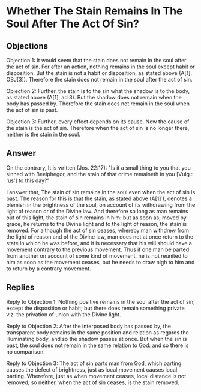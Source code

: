 # Whether The Stain Remains In The Soul After The Act Of Sin?

## Objections

Objection 1: It would seem that the stain does not remain in the soul after the act of sin. For after an action, nothing remains in the soul except habit or disposition. But the stain is not a habit or disposition, as stated above (A[1], OBJ[3]). Therefore the stain does not remain in the soul after the act of sin.

Objection 2: Further, the stain is to the sin what the shadow is to the body, as stated above (A[1], ad 3). But the shadow does not remain when the body has passed by. Therefore the stain does not remain in the soul when the act of sin is past.

Objection 3: Further, every effect depends on its cause. Now the cause of the stain is the act of sin. Therefore when the act of sin is no longer there, neither is the stain in the soul.

## Answer

On the contrary, It is written (Jos. 22:17): "Is it a small thing to you that you sinned with Beelphegor, and the stain of that crime remaineth in you [Vulg.: 'us'] to this day?"

I answer that, The stain of sin remains in the soul even when the act of sin is past. The reason for this is that the stain, as stated above (A[1] ), denotes a blemish in the brightness of the soul, on account of its withdrawing from the light of reason or of the Divine law. And therefore so long as man remains out of this light, the stain of sin remains in him: but as soon as, moved by grace, he returns to the Divine light and to the light of reason, the stain is removed. For although the act of sin ceases, whereby man withdrew from the light of reason and of the Divine law, man does not at once return to the state in which he was before, and it is necessary that his will should have a movement contrary to the previous movement. Thus if one man be parted from another on account of some kind of movement, he is not reunited to him as soon as the movement ceases, but he needs to draw nigh to him and to return by a contrary movement.

## Replies

Reply to Objection 1: Nothing positive remains in the soul after the act of sin, except the disposition or habit; but there does remain something private, viz. the privation of union with the Divine light.

Reply to Objection 2: After the interposed body has passed by, the transparent body remains in the same position and relation as regards the illuminating body, and so the shadow passes at once. But when the sin is past, the soul does not remain in the same relation to God: and so there is no comparison.

Reply to Objection 3: The act of sin parts man from God, which parting causes the defect of brightness, just as local movement causes local parting. Wherefore, just as when movement ceases, local distance is not removed, so neither, when the act of sin ceases, is the stain removed.